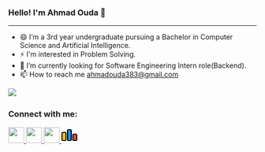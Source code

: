 ### Hello! I'm Ahmad Ouda 👋
--------
- 😄 I’m a 3rd year undergraduate pursuing a Bachelor in Computer Science and Artificial Intelligence.
- ⚡ I'm interested in Problem Solving.
- 🔭 I’m currently looking for Software Engineering Intern role(Backend).
- 📫 How to reach me [ahmadouda383@gmail.com](mailto:ahmadouda383@gmail.com)

![](https://komarev.com/ghpvc/?username=Ahmad3oda)

### Connect with me:                  
<p align="left">
<a href="https://www.github.com/https://github.com/Ahmad3oda" target="_blank" rel="noreferrer"> <picture> <source media="(prefers-color-scheme: dark)" srcset="https://raw.githubusercontent.com/danielcranney/readme-generator/main/public/icons/socials/github-dark.svg" /> <source media="(prefers-color-scheme: light)" srcset="https://raw.githubusercontent.com/danielcranney/readme-generator/main/public/icons/socials/github.svg" /> <img src="https://raw.githubusercontent.com/danielcranney/readme-generator/main/public/icons/socials/github.svg" width="32" height="32" /> </picture> 
</a> <a href="https://www.linkedin.com/in/real-ahmad-ouda" target="_blank" rel="noreferrer"> <picture> <source media="(prefers-color-scheme: dark)" srcset="https://raw.githubusercontent.com/danielcranney/readme-generator/main/public/icons/socials/linkedin-dark.svg" /> <source media="(prefers-color-scheme: light)" srcset="https://raw.githubusercontent.com/danielcranney/readme-generator/main/public/icons/socials/linkedin.svg" /> <img src="https://raw.githubusercontent.com/danielcranney/readme-generator/main/public/icons/socials/linkedin.svg" width="32" height="32" /> </picture> </a>
</a> <a href="https://leetcode.com/Ahmad_Ouda/" target="_blank" rel="noreferrer"> <picture> <source media="(prefers-color-scheme: dark)" srcset="https://github.com/dheereshagrwal/colored-icons/blob/master/public/icons/leetcode/leetcode-light.png" /> <source media="(prefers-color-scheme: light)" srcset="https://github.com/dheereshagrwal/colored-icons/blob/master/public/icons/leetcode/leetcode.png" /> <img src="https://github.com/dheereshagrwal/colored-icons/blob/master/public/icons/leetcode/leetcode.png" width="32" height="32" /> </picture> </a> <a href="https://codeforces.com/profile/Uchiha_Ouda" target="_blank" rel="noreferrer"> <picture> <source media="(prefers-color-scheme: dark)" srcset="https://github.com/Ahmad3oda/Ahmad3oda/blob/main/cf.png" /> <source media="(prefers-color-scheme: light)" srcset="https://github.com/Ahmad3oda/Ahmad3oda/blob/main/cf.png" /> <img src="https://github.com/Ahmad3oda/Ahmad3oda/blob/main/cf.png" width="32" height="32" /> </picture> </a>
</a>
</p>

<!--

- 🔭 I’m currently working on ...
- 🌱 I’m currently learning ...
- 👯 I’m looking to collaborate on ...
- 🤔 I’m looking for help with ...
- 💬 Ask me about ...
- 📫 How to reach me: ...
- 😄 Pronouns: ...
- ⚡ Fun fact: ...
-->
